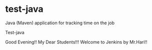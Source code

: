 # test-java
Java (Maven) application for tracking time on the job

Test-java

Good Evening!! My Dear Students!!! Welcome to Jenkins by Mr.Hari!!
